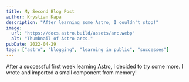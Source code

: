 ```yaml
---
title: My Second Blog Post
author: Krystian Kapa
description: "After learning some Astro, I couldn't stop!"
image:
  url: "https://docs.astro.build/assets/arc.webp"
  alt: "Thumbnail of Astro arcs."
pubDate: 2022-04-29
tags: ["astro", "blogging", "learning in public", "successes"]
---
```


After a successful first week learning Astro, I decided to try some more. I wrote and imported a small component from memory!
